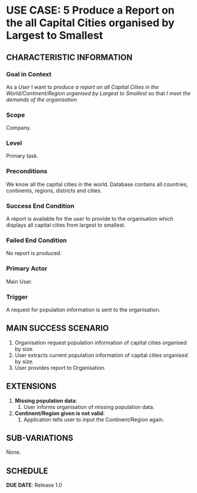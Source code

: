 # USE CASE: 5 Produce a Report on the all Capital Cities organised by Largest to Smallest

## CHARACTERISTIC INFORMATION

### Goal in Context

As a *User* I want to *produce a report on all Capital Cities in the World/Continent/Region organised by Largest to Smallest* so that *I meet the demands of the organisation* 

### Scope

Company.

### Level

Primary task.

### Preconditions

We know all the capital cities in the world. Database contains all countries, continents, regions, districts and cities.

### Success End Condition

A report is available for the user to provide to the organisation which displays all capital cities from largest to smallest.

### Failed End Condition

No report is produced.

### Primary Actor

Main User.

### Trigger

A request for population information is sent to the organisation.

## MAIN SUCCESS SCENARIO

1. Organisation request population information of capital cities organised by size.
2. User extracts current population information of capital cities organised by size.
3. User provides report to Organisation.


## EXTENSIONS

1. **Missing population data**:
    1. User informs organisation of missing population data.
2. **Continent/Region given is not valid**:
    1. Application tells user to input the Continent/Region again.

## SUB-VARIATIONS

None.

## SCHEDULE

**DUE DATE**: Release 1.0
